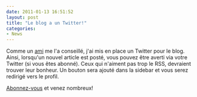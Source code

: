 ```yaml
---
date: 2011-01-13 16:51:52
layout: post
title: "Le blog a un Twitter!"
categories:
- News
---
```


Comme un [ami](http://twitter.com/#!/T_Leroy) me l'a conseillé, j'ai mis en place un Twitter pour le blog. Ainsi, lorsqu'un nouvel article est posté, vous pouvez être averti via votre Twitter (si vous êtes abonné). Ceux qui n'aiment pas trop le RSS, devraient trouver leur bonheur. Un bouton sera ajouté dans la sidebar et vous serez redirigé vers le profil.

[Abonnez-vous](http://twitter.com/#!/tetelinuxien) et venez nombreux!
